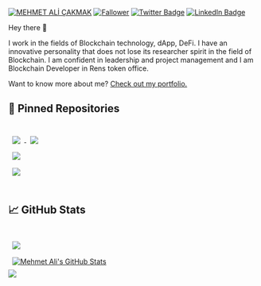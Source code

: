 [![MEHMET ALİ ÇAKMAK](https://user-images.githubusercontent.com/79807829/159086790-9d28756c-2f4e-4e85-baec-e5f3e98361c4.png
)](softremedy.org)
[![Fallower](https://img.shields.io/github/followers/mehmet5643?color=Red&logoColor=Grey&style=social)](https:softremedy.org)
[![Twitter Badge](https://img.shields.io/badge/Twitter-Profile-informational?style=flat&logo=twitter&logoColor=white&color=1CA2F1)](https://twitter.com/MehmetSoftw)
[![LinkedIn Badge](https://img.shields.io/badge/LinkedIn-Profile-informational?style=flat&logo=linkedin&logoColor=white&color=0D76A8)](https://www.linkedin.com/in/mehmet-ali-çakmak--software/)



Hey there 👋

I work in the fields of Blockchain technology, dApp, DeFi. I have an innovative personality that does not lose its researcher spirit in the field of Blockchain. I am confident in leadership and project management and I am Blockchain Developer in Rens token office.

Want to know more about me? [Check out my portfolio.](http://mehmetalicakmak.renderforestsites.com)

## 📌 Pinned Repositories

<br>

<a href="https://github.com/mehmet5643/OrderAutomation">
  <img align="center" style="margin:0.5rem" src="https://github-readme-stats.vercel.app/api/pin/?username=mehmet5643&repo=OrderAutomation&theme=bear&hide_border=true" />
</a>



<a href="https://github.com/mehmet5643/Python_problemler.py">
   <img align="center" style="margin:0.5rem" src="https://github-readme-stats.vercel.app/api/pin/?username=mehmet5643&repo=Python_problemler.py&theme=bear&hide_border=true" />

</a>

<br>
<a href="https://github.com/mehmet5643/YazilimYapimi">
   <img align="center" style="margin:0.5rem" src="https://github-readme-stats.vercel.app/api/pin/?username=mehmet5643&repo=YazilimYapimi.py&theme=bear&hide_border=true" />

</a>

<br>




<a href="https://github.com/mehmet5643/Blockchain">
   <img align="center" style="margin:0.5rem" src="https://github-readme-stats.vercel.app/api/pin/?username=mehmet5643&repo=Blockchain&theme=bear&hide_border=true" />
</a>



<br>
<br>

## &#x1f4c8; GitHub Stats

<br>

<a href="https://github.com/mehmet5643">
  <img align="center" style="margin:0.5rem" src="https://github-readme-stats.vercel.app/api/top-langs/?username=mehmet5643&hide=html,css&theme=bear&hide_border=true" />
</a>
<br>
<a href="https://github.com/mehmet5643">
  <img align="center" style="margin:0.5rem" src="https://github-readme-stats.vercel.app/api?username=mehmet5643&show_icons=true&line_height=27&count_private=true&theme=bear&hide_border=true" alt="Mehmet Ali's GitHub Stats" />
</a>


<br>
  <img src = "https://github-readme-streak-stats.herokuapp.com?user=mehmet5643&theme=bear&hide_border=true">
 
<!-- BLOG-POST-LIST:END -->


